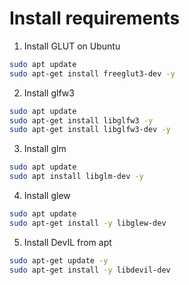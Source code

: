 # Install requirements
1. Install GLUT on Ubuntu
```bash
sudo apt update  
sudo apt-get install freeglut3-dev -y
```
2. Install glfw3
```bash
sudo apt update  
sudo apt-get install libglfw3 -y
sudo apt-get install libglfw3-dev -y
```
3. Install glm
```bash
sudo apt update
sudo apt install libglm-dev -y
```
4. Install glew
```bash
sudo apt update
sudo apt-get install -y libglew-dev
```

5. Install DevIL from apt
```bash
sudo apt-get update -y
sudo apt-get install -y libdevil-dev
```